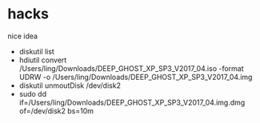# hacks
nice idea
+ diskutil list
+ hdiutil convert /Users/ling/Downloads/DEEP_GHOST_XP_SP3_V2017_04.iso -format UDRW -o /Users/ling/Downloads/DEEP_GHOST_XP_SP3_V2017_04.img
+ diskutil unmoutDisk /dev/disk2
+ sudo dd if=/Users/ling/Downloads/DEEP_GHOST_XP_SP3_V2017_04.img.dmg of=/dev/disk2 bs=10m

